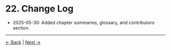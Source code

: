 # 22. Change Log

- 2025-05-30: Added chapter summaries, glossary, and contributors section.

---
<div class="navigation-links">
<a href="../21_Contributors/" class="nav-link prev-link">← Back</a> | <a href="../23_References_and_Sources/" class="nav-link next-link">Next →</a>
</div>
